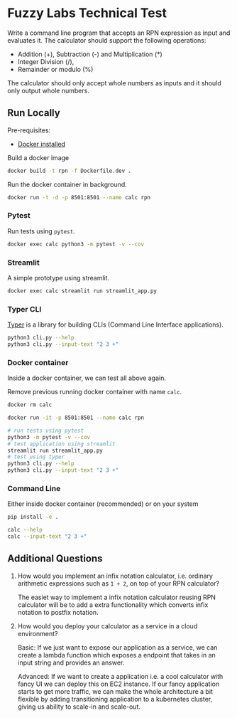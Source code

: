 # Fuzzy Labs Technical Test

Write a command line program that accepts an RPN expression as input and evaluates it. The calculator should support the following operations:

- Addition (+), Subtraction (-) and Multiplication (*)
- Integer Division (/),
- Remainder or modulo (%)

The calculator should only accept whole numbers as inputs and it should only output whole numbers.

## Run Locally

Pre-requisites:

- [Docker installed](https://docs.docker.com/engine/install/ubuntu/#install-using-the-convenience-script)

Build a docker image

```bash
docker build -t rpn -f Dockerfile.dev .
```

Run the docker container in background.

```bash
docker run -t -d -p 8501:8501 --name calc rpn
```

### Pytest

Run tests using `pytest`.

```bash
docker exec calc python3 -m pytest -v --cov
```

### Streamlit

A simple prototype using streamlit.

```bash
docker exec calc streamlit run streamlit_app.py
```

### Typer CLI

[Typer](https://typer.tiangolo.com/typer-cli/) is a library for building CLIs (Command Line Interface applications).

```bash
python3 cli.py --help
python3 cli.py --input-text "2 3 +" 
```

### Docker container

Inside a docker container, we can test all above again.

Remove previous running docker container with name `calc`.

```bash
docker rm calc
```

```bash
docker run -it -p 8501:8501 --name calc rpn
```

```bash
# run tests using pytest
python3 -m pytest -v --cov
# test application using streamlit
streamlit run streamlit_app.py
# test using typer
python3 cli.py --help
python3 cli.py --input-text "2 3 +" 
```

### Command Line

Either inside docker container (recommended) or on your system

```bash
pip install -e .
```

```bash
calc --help
calc --input-text "2 3 +"
```

## Additional Questions

1. How would you implement an infix notation calculator, i.e. ordinary arithmetic expressions such as `1 + 2`, on top of your RPN calculator?

    The easiet way to implement a infix notation calculator reusing RPN calculator will be to add a extra functionality which converts infix notation to postfix notation.

2. How would you deploy your calculator as a service in a cloud environment?

    Basic: If we just want to expose our application as a service, we can create a lambda function which exposes a endpoint that takes in an input string and provides an answer.

    Advanced: If we want to create a application i.e. a cool calculator with fancy UI we can deploy this on EC2 instance. If our fancy application starts to get more traffic, we can make the whole architecture a bit flexible by adding transitioning application to a kubernetes cluster, giving us ability to scale-in and scale-out.
